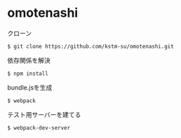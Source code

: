 # omotenashi

クローン
```
$ git clone https://github.com/kstm-su/omotenashi.git
```

依存関係を解決
```
$ npm install
```

bundle.jsを生成
```
$ webpack
```

テスト用サーバーを建てる
```
$ webpack-dev-server
```
